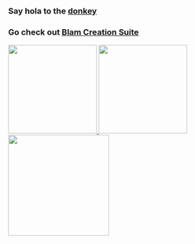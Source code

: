 ### Say hola to the [donkey](https://github.com/twist84/ManagedDonkey)
### Go check out [Blam Creation Suite](https://github.com/ChimpsAtSea/Blam-Creation-Suite#blam-creation-suite)

<a href="https://github.com/twist84">
  <img height="180em" src="https://github-readme-stats.vercel.app/api/top-langs/?username=twist84&theme=dark&layout=compact" />
  <img height="180em" src="https://github-readme-stats.vercel.app/api?username=twist84&theme=dark&include_all_commits=true&show_icons=true" />
</a>
<a href="https://wakatime.com/@Twister">
  <img height="205em" src="https://github-readme-stats.vercel.app/api/wakatime?username=Twister&theme=dark&hide_title=true" />
</a>
